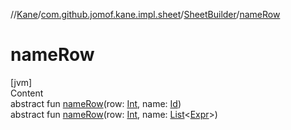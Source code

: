 //[Kane](../../index.md)/[com.github.jomof.kane.impl.sheet](../index.md)/[SheetBuilder](index.md)/[nameRow](name-row.md)



# nameRow  
[jvm]  
Content  
abstract fun [nameRow](name-row.md)(row: [Int](https://kotlinlang.org/api/latest/jvm/stdlib/kotlin/-int/index.html), name: [Id](../../com.github.jomof.kane.impl/index.md#%5Bcom.github.jomof.kane.impl%2FId%2F%2F%2FPointingToDeclaration%2F%5D%2FClasslikes%2F-627826668))  
abstract fun [nameRow](name-row.md)(row: [Int](https://kotlinlang.org/api/latest/jvm/stdlib/kotlin/-int/index.html), name: [List](https://kotlinlang.org/api/latest/jvm/stdlib/kotlin.collections/-list/index.html)<[Expr](../../com.github.jomof.kane/-expr/index.md)>)  



